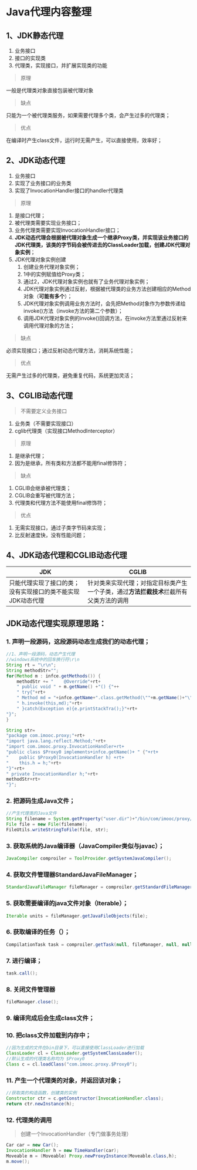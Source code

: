 # Java代理内容整理

## 1、JDK静态代理

 1. 业务接口
 2. 接口的实现类
 3. 代理类，实现接口，并扩展实现类的功能

 > 原理

 一般是代理类对象直接包装被代理对象

 > 缺点

 只能为一个被代理类服务，如果需要代理多个类，会产生过多的代理类；

> 优点

 在编译时产生class文件，运行时无需产生，可以直接使用，效率好；

## 2、JDK动态代理

1. 业务接口
2. 实现了业务接口的业务类
3. 实现了InvocationHandler接口的handler代理类

> 原理

1. 是接口代理；
2. 被代理类需要实现业务接口；
3. 业务代理类需要实现InvocationHandler接口；
4. **JDK动态代理会根据被代理对象生成一个继承Proxy类，并实现该业务接口的JDK代理类，该类的字节码会被传进去的ClassLoader加载，创建JDK代理对象实例**；
5. JDK代理对象实例创建
    1. 创建业务代理对象实例；
    2. 1中的实例赋值给Proxy类；
    3. 通过2，JDK代理对象实例也就有了业务代理对象实例；
    4. JDK代理对象实例通过反射，根据被代理类的业务方法创建相应的Method对象（**可能有多个**）；
    5. JDK代理对象实例调用业务方法时，会先把Method对象作为参数传递给invoke()方法（invoke方法的第二个参数）；
    6. 调用JDK代理对象实例的invoke()回调方法，在invoke方法里通过反射来调用代理对象的方法；

> 缺点

必须实现接口；通过反射动态代理方法，消耗系统性能；

> 优点

无需产生过多的代理类，避免重复代码，系统更加灵活；

## 3、CGLIB动态代理

> 不需要定义业务接口

1. 业务类（不需要实现接口）
2. cglib代理类（实现接口MethodInterceptor）

> 原理

1. 是继承代理；
2. 因为是继承，所有类和方法都不能用final修饰符；

> 缺点

1. CGLIB会继承被代理类；
2. CGLIB会重写被代理方法；
3. 代理类和代理方法不能使用final修饰符；

> 优点

1. 无需实现接口，通过子类字节码来实现；
2. 比反射速度快，没有性能问题；

## 4、JDK动态代理和CGLIB动态代理

JDK|CGLIB
---|-----
只能代理实现了接口的类；没有实现接口的类不能实现JDK动态代理|针对类来实现代理；对指定目标类产生一个子类，通过**方法拦截技术**拦截所有父类方法的调用

## JDK动态代理实现原理思路：

### 1. 声明一段源码，这段源码动态生成我们的动态代理；

```java
//1、声明一段源码，动态产生代理
//windows系统中的回车换行符\r\n
String rt = "\r\n";
String methodStr="";
for(Method m : infce.getMethods()) {
    methodStr += "    @Override"+rt+
    " public void " + m.getName() +"() {"++
    " try{"+rt+
    " Method md = "+infce.getName+".class.getMethod(\""+m.getName()+"\""+rt+
    " h.invoke(this,md);"+rt+
    " }catch(Exception e){e.printStackTra();}"+rt+
"}";
}

String str=
"package com.imooc.proxy;"+rt+
"import java.lang.reflect.Method;"+rt+
"import com.imooc.proxy.InvocationHandler+rt+
"public class $Proxy0 implements+infce.getName()+ " {"+rt+
"    public $Proxy0(InvocationHandler h) +rt+
"    this.h = h;"+rt+
"}"+rt+
" private InvocationHandler h;"+rt+
methodStr+rt+
"}";
```

### 2. 把源码生成Java文件；

```java
//产生代理类的Java文件
String filename = System.getProperty("user.dir")+"/bin/com/imooc/proxy/$Proxy0.java";
File file = new File(filename);
FileUtils.writeStringToFile(file, str);
```

### 3. 获取系统的Java编译器（JavaCompiler类似与javac）；

```java
JavaCompiler comproiler = ToolProvider.getSystemJavaCompiler();
```

### 4. 获取文件管理器StandardJavaFileManager；

```java
StandardJavaFileManager fileManager = comproiler.getStandardFileManager(null, null, null);
```

### 5. 获取需要编译的java文件对象（Iterable）；

```java
Iterable units = fileManager.getJavaFileObjects(file);
```

### 6. 获取编译的任务（）；

```java
CompilationTask task = comproiler.getTask(null, fileManager, null, null, null, units);
```

### 7. 进行编译；

```java
task.call();
```

### 8. 关闭文件管理器

```java
fileManager.close();
```

### 9. 编译完成后会生成class文件；

### 10. 把class文件加载到内存中；

```java
//因为生成的文件在bin目录下，可以直接使用ClassLoader进行加载
ClassLoader cl = ClassLoader.getSystemClassLoader();
//默认生成的代理类名称均为 $Proxy0
Class c = cl.loadClass("com.imooc.proxy.$Proxy0");
```

### 11. 产生一个代理类的对象，并返回该对象；

```java
//获取类的构造函数，创建类的实例
Constructor ctr = c.getConstructor(InvocationHandler.class);
return ctr.newInstance(h);
```

### 12. 代理类的调用

> 创建一个InvocationHandler（专门做事务处理）

```java
Car car = new Car();
InvocationHandler h = new TimeHandler(car);
Moveable m = (Moveable) Proxy.newProxyInstance(Moveable.class,h);
m.move();
```
